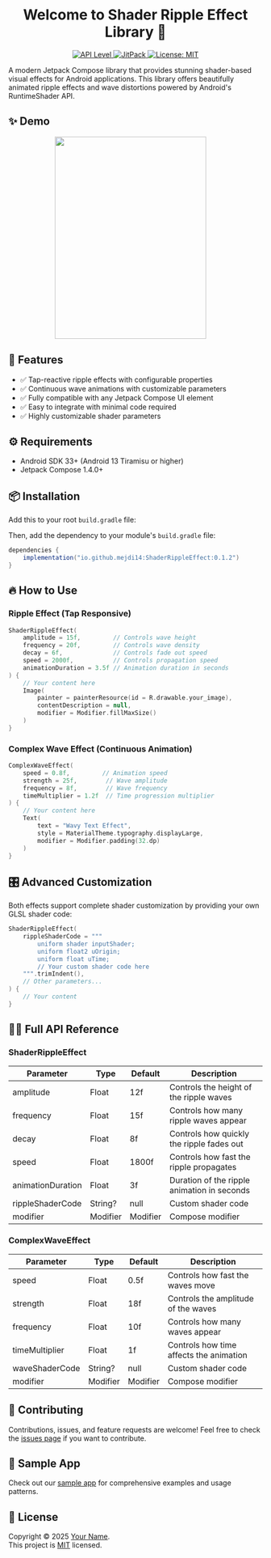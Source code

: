<h1 align="center">Welcome to Shader Ripple Effect Library 👋</h1>
<p align="center">
  <a href="https://github.com/frinyvonnick/gitmoji-changelog">
    <img src="https://img.shields.io/badge/API-33%2B-blue.svg?style=flat" alt="API Level">
  </a>
  <a href="https://jitpack.io">
    <img src="https://jitpack.io/v/yourusername/ShaderRippleEffect.svg" alt="JitPack">
  </a>
  <a href="https://github.com/yourusername/ShaderRippleEffect/blob/master/LICENSE">
    <img alt="License: MIT" src="https://img.shields.io/badge/license-MIT-yellow.svg" target="_blank" />
  </a>
</p>

A modern Jetpack Compose library that provides stunning shader-based visual effects for Android applications. This library offers beautifully animated ripple effects and wave distortions powered by Android's RuntimeShader API.

## ✨ Demo

<div style="display: flex; justify-content: center; align-items: center;">
  <img 
    src="demo/output.gif"
    height="400"
    width="300"
    style="margin-right: 20px;"
  />

</div>

## 🚀 Features

- ✅ Tap-reactive ripple effects with configurable properties
- ✅ Continuous wave animations with customizable parameters
- ✅ Fully compatible with any Jetpack Compose UI element
- ✅ Easy to integrate with minimal code required
- ✅ Highly customizable shader parameters

## ⚙️ Requirements

- Android SDK 33+ (Android 13 Tiramisu or higher)
- Jetpack Compose 1.4.0+

## 📦 Installation

Add this to your root `build.gradle` file:

Then, add the dependency to your module's `build.gradle` file:

```gradle
dependencies {
    implementation("io.github.mejdi14:ShaderRippleEffect:0.1.2")
}
```

## 🔥 How to Use

### Ripple Effect (Tap Responsive)

```kotlin
ShaderRippleEffect(
    amplitude = 15f,         // Controls wave height
    frequency = 20f,         // Controls wave density
    decay = 6f,              // Controls fade out speed
    speed = 2000f,           // Controls propagation speed
    animationDuration = 3.5f // Animation duration in seconds
) {
    // Your content here
    Image(
        painter = painterResource(id = R.drawable.your_image),
        contentDescription = null,
        modifier = Modifier.fillMaxSize()
    )
}
```

### Complex Wave Effect (Continuous Animation)

```kotlin
ComplexWaveEffect(
    speed = 0.8f,         // Animation speed
    strength = 25f,        // Wave amplitude
    frequency = 8f,        // Wave frequency
    timeMultiplier = 1.2f  // Time progression multiplier
) {
    // Your content here
    Text(
        text = "Wavy Text Effect",
        style = MaterialTheme.typography.displayLarge,
        modifier = Modifier.padding(32.dp)
    )
}
```

## 🎛️ Advanced Customization

Both effects support complete shader customization by providing your own GLSL shader code:

```kotlin
ShaderRippleEffect(
    rippleShaderCode = """
        uniform shader inputShader;
        uniform float2 uOrigin;
        uniform float uTime;
        // Your custom shader code here
    """.trimIndent(),
    // Other parameters...
) {
    // Your content
}
```

## 👨‍💻 Full API Reference

### ShaderRippleEffect

| Parameter | Type | Default | Description |
|-----------|------|---------|-------------|
| amplitude | Float | 12f | Controls the height of the ripple waves |
| frequency | Float | 15f | Controls how many ripple waves appear |
| decay | Float | 8f | Controls how quickly the ripple fades out |
| speed | Float | 1800f | Controls how fast the ripple propagates |
| animationDuration | Float | 3f | Duration of the ripple animation in seconds |
| rippleShaderCode | String? | null | Custom shader code |
| modifier | Modifier | Modifier | Compose modifier |

### ComplexWaveEffect

| Parameter | Type | Default | Description |
|-----------|------|---------|-------------|
| speed | Float | 0.5f | Controls how fast the waves move |
| strength | Float | 18f | Controls the amplitude of the waves |
| frequency | Float | 10f | Controls how many waves appear |
| timeMultiplier | Float | 1f | Controls how time affects the animation |
| waveShaderCode | String? | null | Custom shader code |
| modifier | Modifier | Modifier | Compose modifier |

## 🤝 Contributing

Contributions, issues, and feature requests are welcome!
Feel free to check the [issues page](https://github.com/yourusername/ShaderRippleEffect/issues) if you want to contribute.

## 🧪 Sample App

Check out our [sample app](https://github.com/yourusername/ShaderRippleEffect/tree/main/sample) for comprehensive examples and usage patterns.

## 📝 License

Copyright © 2025 [Your Name](https://github.com/yourusername).<br />
This project is [MIT](https://github.com/yourusername/ShaderRippleEffect/blob/master/LICENSE) licensed.
